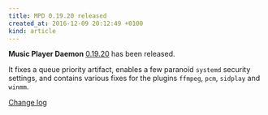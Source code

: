 ```yaml
---
title: MPD 0.19.20 released
created_at: 2016-12-09 20:12:49 +0100
kind: article
---
```


**Music Player Daemon**
[0.19.20](/download/mpd/0.19/mpd-0.19.20.tar.xz)
has been released.

It fixes a queue priority artifact, enables a few paranoid `systemd`
security settings, and contains various fixes for the plugins
`ffmpeg`, `pcm`, `sidplay` and `winmm`.

[Change log](https://raw.githubusercontent.com/MusicPlayerDaemon/MPD/v0.19.20/NEWS)
